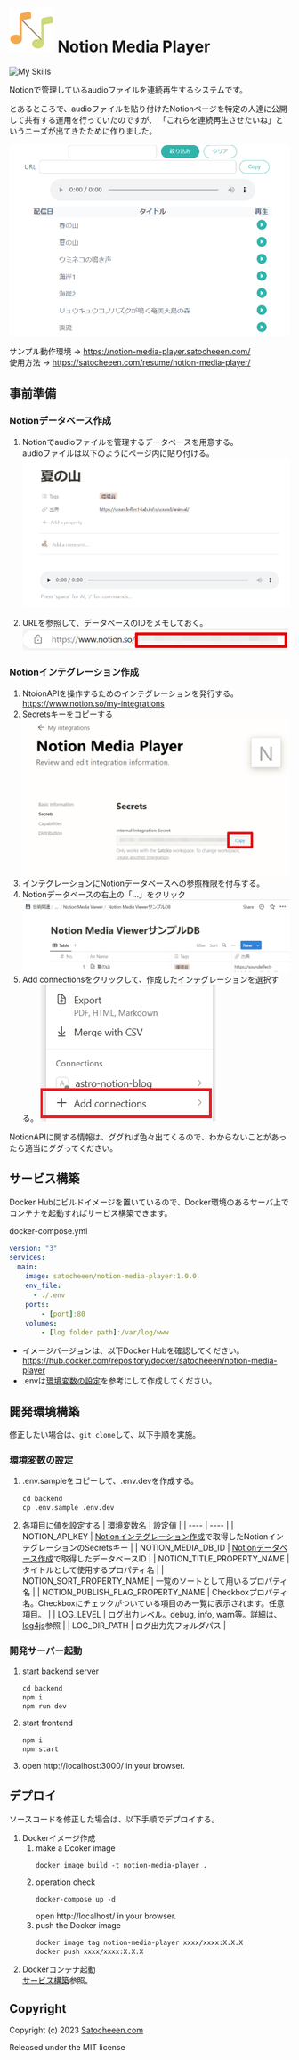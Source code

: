 
# ![Logo](./public/logo.svg) Notion Media Player
![My Skills](https://skillicons.dev/icons?i=ts,react,express)

Notionで管理しているaudioファイルを連続再生するシステムです。

とあるところで、audioファイルを貼り付けたNotionページを特定の人達に公開して共有する運用を行っていたのですが、
「これらを連続再生させたいね」というニーズが出てきたために作りました。

  ![サンプル](documents/notion6.png)


サンプル動作環境 → https://notion-media-player.satocheeen.com/  
使用方法 → https://satocheeen.com/resume/notion-media-player/

## 事前準備
### Notionデータベース作成
1. Notionでaudioファイルを管理するデータベースを用意する。  
  audioファイルは以下のようにページ内に貼り付ける。
  ![Notionページサンプル](documents/notion2.png)

2. URLを参照して、データベースのIDをメモしておく。
  ![NotionデータベースURL](documents/notion3.png)

### Notionインテグレーション作成
1. NtoionAPIを操作するためのインテグレーションを発行する。  
   https://www.notion.so/my-integrations
2. Secretsキーをコピーする
  ![Secretsキーをコピー](documents/notion1.png)
3. インテグレーションにNotionデータベースへの参照権限を付与する。
  1. Notionデータベースの右上の「…」をクリック
    ![Click Setting](documents/notion4.png)
  2. Add connectionsをクリックして、作成したインテグレーションを選択する。
    ![Add connections](documents/notion5.png)

NotionAPIに関する情報は、ググれば色々出てくるので、わからないことがあったら適当にググってください。

## サービス構築
Docker Hubにビルドイメージを置いているので、Docker環境のあるサーバ上でコンテナを起動すればサービス構築できます。

docker-compose.yml
```yaml
version: "3"
services:
  main:
    image: satocheeen/notion-media-player:1.0.0
    env_file:
      - ./.env
    ports: 
        - [port]:80
    volumes:
        - [log folder path]:/var/log/www
```

- イメージバージョンは、以下Docker Hubを確認してください。
  https://hub.docker.com/repository/docker/satocheeen/notion-media-player
- .envは[環境変数の設定](#環境変数の設定)を参考にして作成してください。


## 開発環境構築
修正したい場合は、`git clone`して、以下手順を実施。

### 環境変数の設定
1. .env.sampleをコピーして、.env.devを作成する。
    ```
    cd backend
    cp .env.sample .env.dev
    ```
2. 各項目に値を設定する
    |  環境変数名  |  設定値  |
    | ---- | ---- |
    | NOTION_API_KEY | [Notionインテグレーション作成](#notionインテグレーション作成)で取得したNotionインテグレーションのSecretsキー |
    | NOTION_MEDIA_DB_ID | [Notionデータベース作成](#notionデータベース作成)で取得したデータベースID |
    | NOTION_TITLE_PROPERTY_NAME | タイトルとして使用するプロパティ名 |
    | NOTION_SORT_PROPERTY_NAME | 一覧のソートとして用いるプロパティ名 |
    | NOTION_PUBLISH_FLAG_PROPERTY_NAME | Checkboxプロパティ名。Checkboxにチェックがついている項目のみ一覧に表示されます。任意項目。 |
    | LOG_LEVEL | ログ出力レベル。debug, info, warn等。詳細は、[log4js](https://stritti.github.io/log4js/docu/users-guide.html#configuration)参照 |
    | LOG_DIR_PATH | ログ出力先フォルダパス |

### 開発サーバー起動
1. start backend server
   ```
   cd backend
   npm i
   npm run dev
   ```
2. start frontend
   ```
   npm i
   npm start
   ```
3. open http://localhost:3000/ in your browser.

## デプロイ
ソースコードを修正した場合は、以下手順でデプロイする。
1. Dockerイメージ作成
    1. make a Dcoker image
        ```
        docker image build -t notion-media-player .
        ```
    2. operation check
        ```
        docker-compose up -d
        ```
        open http://localhost/ in your browser.
    3. push the Docker image
        ```
        docker image tag notion-media-player xxxx/xxxx:X.X.X
        docker push xxxx/xxxx:X.X.X
        ```
2. Dockerコンテナ起動  
   [サービス構築](#サービス構築)参照。

## Copyright
Copyright (c) 2023 [Satocheeen.com](https://satocheeeen.com)

Released under the MIT license
